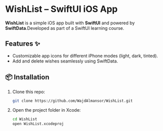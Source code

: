 # WishList – SwiftUI iOS App

**WishList** is a simple iOS app built with **SwiftUI** and powered by **SwiftData**.Developed as part of a SwiftUI learning course. 

## Features ✨  
- Customizable app icons for different iPhone modes (light, dark, tinted).  
- Add and delete wishes seamlessly using SwiftData.  

## 📦 Installation

1. Clone this repo:
   ```bash
   git clone https://github.com/WajdAlmansor/WishList.git
2. Open the project folder in Xcode:
   ```bash
   cd WishList
   open WishList.xcodeproj
